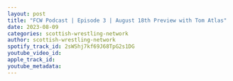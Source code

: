 ```yaml
---
layout: post
title: "FCW Podcast | Episode 3 | August 18th Preview with Tom Atlas"
date: 2023-08-09
categories: scottish-wrestling-network
author: scottish-wrestling-network
spotify_track_id: 2sWShj7kf69J68TpG2s1DG
youtube_video_id: 
apple_track_id: 
youtube_metadata: 
---
```

